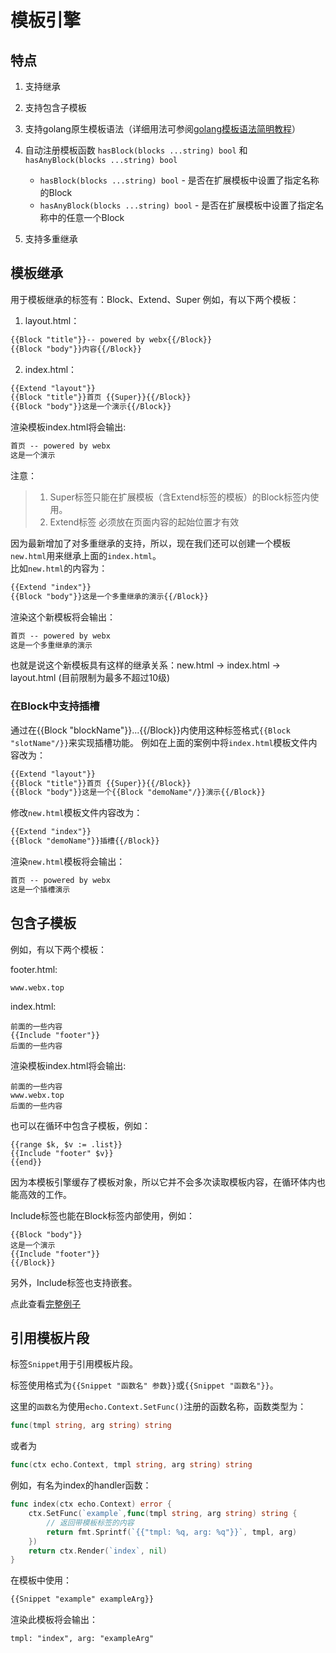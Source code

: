# 模板引擎

## 特点

1. 支持继承
2. 支持包含子模板
3. 支持golang原生模板语法（详细用法可参阅[golang模板语法简明教程](http://www.admpub.com/blog/post-221.html)）
4. 自动注册模板函数 `hasBlock(blocks ...string) bool` 和 `hasAnyBlock(blocks ...string) bool`

    * `hasBlock(blocks ...string) bool` - 是否在扩展模板中设置了指定名称的Block
    * `hasAnyBlock(blocks ...string) bool`  - 是否在扩展模板中设置了指定名称中的任意一个Block

5. 支持多重继承

## 模板继承

用于模板继承的标签有：Block、Extend、Super
例如，有以下两个模板：

1. layout.html：

```html
{{Block "title"}}-- powered by webx{{/Block}}
{{Block "body"}}内容{{/Block}}
```

2. index.html：

```html	
{{Extend "layout"}}
{{Block "title"}}首页 {{Super}}{{/Block}}
{{Block "body"}}这是一个演示{{/Block}}
```

渲染模板index.html将会输出:

```html
首页 -- powered by webx
这是一个演示
```

注意：

> 1. Super标签只能在扩展模板（含Extend标签的模板）的Block标签内使用。
> 2. Extend标签 必须放在页面内容的起始位置才有效

因为最新增加了对多重继承的支持，所以，现在我们还可以创建一个模板`new.html`用来继承上面的`index.html`。  
比如`new.html`的内容为：

```html
{{Extend "index"}}
{{Block "body"}}这是一个多重继承的演示{{/Block}}
```

渲染这个新模板将会输出：

```html
首页 -- powered by webx
这是一个多重继承的演示
```

也就是说这个新模板具有这样的继承关系：new.html -> index.html -> layout.html (目前限制为最多不超过10级)

### 在Block中支持插槽
通过在{{Block "blockName"}}...{{/Block}}内使用这种标签格式`{{Block "slotName"/}}`来实现插槽功能。
例如在上面的案例中将`index.html`模板文件内容改为：

```html
{{Extend "layout"}}
{{Block "title"}}首页 {{Super}}{{/Block}}
{{Block "body"}}这是一个{{Block "demoName"/}}演示{{/Block}}
```

修改`new.html`模板文件内容改为：

```html
{{Extend "index"}}
{{Block "demoName"}}插槽{{/Block}}
```

渲染`new.html`模板将会输出：

```html
首页 -- powered by webx
这是一个插槽演示
```

## 包含子模板
例如，有以下两个模板：

footer.html:
```
www.webx.top
```
index.html:
```
前面的一些内容
{{Include "footer"}}
后面的一些内容
```	
渲染模板index.html将会输出:
```
前面的一些内容
www.webx.top
后面的一些内容
```	
也可以在循环中包含子模板，例如：
```
{{range $k, $v := .list}}
{{Include "footer" $v}}
{{end}}
```	
因为本模板引擎缓存了模板对象，所以它并不会多次读取模板内容，在循环体内也能高效的工作。
	
Include标签也能在Block标签内部使用，例如：
```
{{Block "body"}}
这是一个演示
{{Include "footer"}}
{{/Block}}
```
另外，Include标签也支持嵌套。


点此查看[完整例子](https://github.com/webx-top/echo/tree/master/middleware/render/example)

## 引用模板片段
标签`Snippet`用于引用模板片段。

标签使用格式为`{{Snippet "函数名" 参数}}`或`{{Snippet "函数名"}}`。

这里的`函数名`为使用`echo.Context.SetFunc()`注册的函数名称，函数类型为：

```go
func(tmpl string, arg string) string
```
或者为
```go
func(ctx echo.Context, tmpl string, arg string) string
```

例如，有名为index的handler函数：
```go
func index(ctx echo.Context) error {
    ctx.SetFunc(`example`,func(tmpl string, arg string) string {
        // 返回带模板标签的内容
        return fmt.Sprintf(`{{"tmpl: %q, arg: %q"}}`, tmpl, arg)
    })
    return ctx.Render(`index`, nil)
}
```
在模板中使用：
```html
{{Snippet "example" exampleArg}}
```
渲染此模板将会输出：
```
tmpl: "index", arg: "exampleArg"
```
